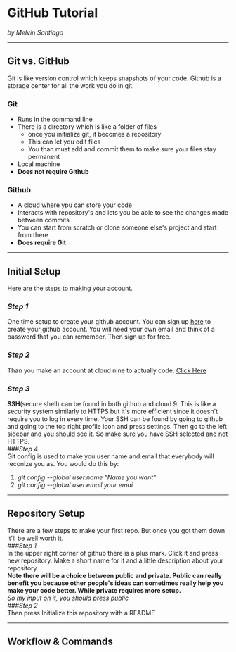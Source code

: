 # GitHub Tutorial

_by Melvin Santiago_

---
## Git vs. GitHub  
Git is like version control which keeps snapshots of your code. Github is a storage center for all the work you do in git.  
### **Git**  
* Runs in the command line  
* There is a directory which is like a folder of files  
    * once you initialize git, it becomes a repository
    * This can let you edit files
    * You than must add and commit them to make sure your files stay permanent  
* Local machine
* **Does not require Github**  

### **Github**  
* A cloud where ypu can store your code
* Interacts with repository's and lets you be able to see the changes made between commits
* You can start from scratch or clone someone else's project and start from there
* **Does require Git**




---
## Initial Setup  
 Here are the steps to making your account.  
 ### _Step 1_  
 One time setup to create your github account. You can sign up [here](github.com) to create your github account. You will need your own email and think of a password that you can remember. Then sign up for free.  
 ### _Step 2_  
 Than you make an account at cloud nine to actually code. [Click Here](c9.io)  
 ### _Step 3_  
 **SSH**(secure shell) can be found in both github and cloud 9. This is like a security system similarly to HTTPS but it's more efficient since it doesn't require you to log in every time. Your SSH can be found by going to github and going to the top right profile icon and press settings. Then go to the left sidebar and you should see it. So make sure you have SSH selected and not HTTPS.  
 ###_Step 4_  
 Git config is used to make you user name and email that everybody will reconize you as. You would do this by:  
 1. _git config --global user.name "Name you want"_  
 2. _git config --global user.email your emai_




---
## Repository Setup
There are a few steps to make your first repo. But once you got them down it'll be well worth it.  
###_Step 1_  
In the upper right corner of github there is a plus mark. Click it and press new repository. Make a short name for it and a little description about your repository.  
**Note there will be a choice between public and private. Public can really benefit you because other people's ideas can sometimes really help you make your code better. While private requires more setup.**  
_So my input on it, you should press public_  
###_Step 2_  
Then press Initialize this repository with a README


---
## Workflow & Commands